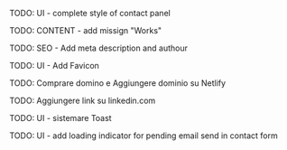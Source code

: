 TODO: UI - complete style of contact panel

TODO: CONTENT - add missign "Works"

TODO: SEO - Add meta description and authour

TODO: UI - Add Favicon

TODO: Comprare domino e Aggiungere dominio su Netlify

TODO: Aggiungere link su linkedin.com

TODO: UI - sistemare Toast

TODO: UI - add loading indicator for pending email send in contact form